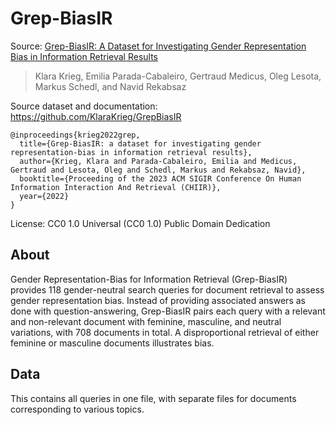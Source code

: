 # Grep-BiasIR

Source: [Grep-BiasIR: A Dataset for Investigating Gender Representation Bias in Information Retrieval Results](https://doi.org/10.1145/3576840.3578295)
>Klara Krieg, Emilia Parada-Cabaleiro, Gertraud Medicus, Oleg Lesota, Markus Schedl, and Navid Rekabsaz

Source dataset and documentation: https://github.com/KlaraKrieg/GrepBiasIR

```
@inproceedings{krieg2022grep,
  title={Grep-BiasIR: a dataset for investigating gender representation-bias in information retrieval results},
  author={Krieg, Klara and Parada-Cabaleiro, Emilia and Medicus, Gertraud and Lesota, Oleg and Schedl, Markus and Rekabsaz, Navid},
  booktitle={Proceeding of the 2023 ACM SIGIR Conference On Human Information Interaction And Retrieval (CHIIR)},
  year={2022}
}
```

License: CC0 1.0 Universal (CC0 1.0) Public Domain Dedication

## About

Gender Representation-Bias for Information Retrieval (Grep-BiasIR) provides 118 gender-neutral search queries for document retrieval to assess gender representation bias. Instead of providing associated answers as done with question-answering, Grep-BiasIR pairs each query with a relevant and non-relevant document with feminine, masculine, and neutral variations, with 708 documents in total. A disproportional retrieval of either feminine or masculine documents illustrates bias.  

## Data

This contains all queries in one file, with separate files for documents corresponding to various topics.
